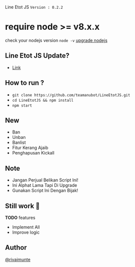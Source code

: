 Line Etot JS
`Version : 0.2.2`

# require node >= v8.x.x
check your nodejs version
`node -v`
[upgrade nodejs](https://google.com/)


Line Etot JS Update?
------
- [Link](https://gitlab.com/teamanubot/LineEtotJS.git)

How to run ?
------
- `git clone https://github.com/teamanubot/LineEtotJS.git`
- `cd LineEtotJS && npm install`
- `npm start`

New
-------
- Ban
- Unban
- Banlist
- Fitur Kerang Ajaib
- Penghapusan Kickall

Note
-------
- Jangan Perjual Belikan Script Ini!
- Ini Alphat Lama Tapi Di Upgrade
- Gunakan Script Ini Dengan Bijak!

Still work :construction_worker:
----
**TODO** features
- Implement All 
- Improve logic

Author
------
[@rivaimunte](http://line.me/ti/p/~kobe2k17)
